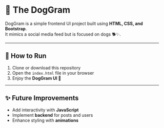 # 🐶 The DogGram

DogGram is a simple frontend UI project built using **HTML, CSS, and Bootstrap**.  
It mimics a social media feed but is focused on dogs 🐕✨.

---

## 🚀 How to Run

1. Clone or download this repository  
2. Open the `index.html` file in your browser  
3. Enjoy the **DogGram UI 🎉**

---

## ✨ Future Improvements

- Add interactivity with **JavaScript**  
- Implement **backend** for posts and users  
- Enhance styling with **animations**
